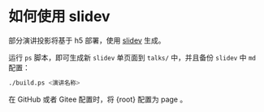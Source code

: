 # 如何使用 slidev
部分演讲投影将基于 h5 部署，使用 [slidev](https://sli.dev/) 生成。

运行 `ps` 脚本，即可生成新 `slidev` 单页面到 `talks/` 中，并且备份 `slidev` 中 `md` 配置：
```bash
./build.ps <演讲名称>
```

在 GitHub 或者 Gitee 配置时，将 {root} 配置为 page 。

